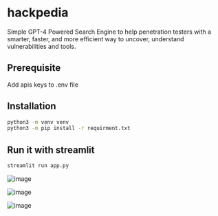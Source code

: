 # hackpedia
Simple GPT-4 Powered Search Engine to help penetration testers with a smarter, faster, and more efficient way to uncover, understand vulnerabilities and tools.

## Prerequisite
Add apis keys to .env file
## Installation
```bash
python3 -m venv venv
python3 -m pip install -r requirment.txt
```
## Run it with streamlit
```bash
streamlit run app.py
```

![image](https://github.com/abdulr7mann/hackpedia/assets/51442494/b1c6e712-f64b-4351-a672-21cb05cf0bb1)

![image](https://github.com/abdulr7mann/hackpedia/assets/51442494/2590be0a-6f63-47cf-86da-aee7f7a7f128)

![image](https://github.com/abdulr7mann/hackpedia/assets/51442494/9f89d68b-47ab-4a5a-995b-bf829adca95d)

